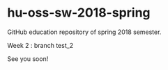 # hu-oss-sw-2018-spring
GitHub education repository of spring 2018 semester.

Week 2 : branch test_2

See you soon!